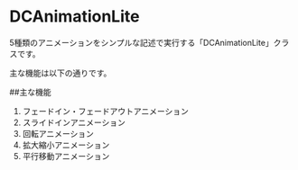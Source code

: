 DCAnimationLite
=========================

5種類のアニメーションをシンプルな記述で実行する「DCAnimationLite」クラスです。

主な機能は以下の通りです。

##主な機能

1. フェードイン・フェードアウトアニメーション
2. スライドインアニメーション
3. 回転アニメーション
4. 拡大縮小アニメーション
5. 平行移動アニメーション
